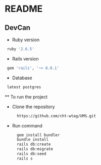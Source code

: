 # README

## DevCan

* Ruby version
```bash
 ruby '2.6.5'
```

* Rails version
```bash
 gem 'rails', '~> 6.0.1'
```

* Database
```bash
 latest postgres
```

** To run the project

- Clone the repository

  ```bash
    https://github.com/cht-wtag/UMS.git
  ```

- Run command

  ```bash
    gem install bundler
    bundle install
    rails db:create
    rails db:migrate
    rails db:seed
    rails s
  ```
